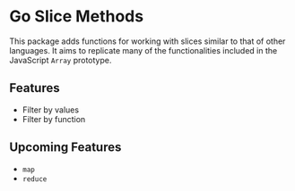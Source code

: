 # Go Slice Methods
This package adds functions for working with slices similar to that of other languages. It aims to replicate many of the functionalities included in the JavaScript `Array` prototype.

## Features
- Filter by values
- Filter by function

## Upcoming Features
- `map`
- `reduce`